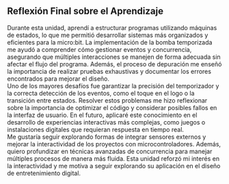 ## Reflexión Final sobre el Aprendizaje  

Durante esta unidad, aprendí a estructurar programas utilizando máquinas de estados, lo que me permitió desarrollar sistemas más organizados
y eficientes para la micro:bit. La implementación de la bomba temporizada me ayudó a comprender cómo gestionar eventos y concurrencia, 
asegurando que múltiples interacciones se manejen de forma adecuada sin afectar el flujo del programa. Además, el proceso de depuración me 
enseñó la importancia de realizar pruebas exhaustivas y documentar los errores encontrados para mejorar el diseño.  
Uno de los mayores desafíos fue garantizar la precisión del temporizador y la correcta detección de los eventos, como el toque en el logo o
la transición entre estados. Resolver estos problemas me hizo reflexionar sobre la importancia de optimizar el código y considerar posibles
fallos en la interfaz de usuario. En el futuro, aplicaré este conocimiento en el desarrollo de experiencias interactivas más complejas, como
juegos o instalaciones digitales que requieran respuesta en tiempo real.  
Me gustaría seguir explorando formas de integrar sensores externos y mejorar la interactividad de los proyectos con microcontroladores.
Además, quiero profundizar en técnicas avanzadas de concurrencia para manejar múltiples procesos de manera más fluida. Esta unidad reforzó 
mi interés en la interactividad y me motiva a seguir explorando su aplicación en el diseño de entretenimiento digital.
